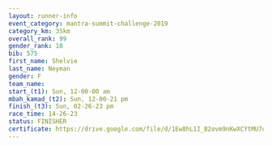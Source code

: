 ```yaml
---
layout: runner-info 
event_category: mantra-summit-challenge-2019 
category_km: 35km 
overall_rank: 99
gender_rank: 18
bib: 575
first_name: Shelvie
last_name: Neyman
gender: F
team_name: 
start_(t1): Sun, 12-00-00 am
mbah_kamad_(t2): Sun, 12-00-21 pm
finish_(t3): Sun, 02-26-23 pm
race_time: 14-26-23
status: FINISHER
certificate: https://drive.google.com/file/d/1Ew8hL1I_B2ovm9nKwXCYtMU7oTorpY28/view?usp=sharing
---
```

